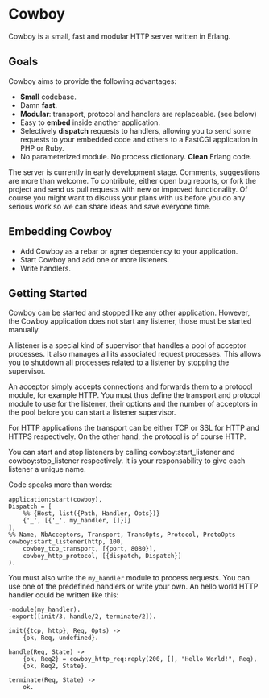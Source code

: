 Cowboy
======

Cowboy is a small, fast and modular HTTP server written in Erlang.

Goals
-----

Cowboy aims to provide the following advantages:

* **Small** codebase.
* Damn **fast**.
* **Modular**: transport, protocol and handlers are replaceable. (see below)
* Easy to **embed** inside another application.
* Selectively **dispatch** requests to handlers, allowing you to send some
  requests to your embedded code and others to a FastCGI application in
  PHP or Ruby.
* No parameterized module. No process dictionary. **Clean** Erlang code.

The server is currently in early development stage. Comments, suggestions are
more than welcome. To contribute, either open bug reports, or fork the project
and send us pull requests with new or improved functionality. Of course you
might want to discuss your plans with us before you do any serious work so
we can share ideas and save everyone time.

Embedding Cowboy
----------------

* Add Cowboy as a rebar or agner dependency to your application.
* Start Cowboy and add one or more listeners.
* Write handlers.

Getting Started
---------------

Cowboy can be started and stopped like any other application. However, the
Cowboy application does not start any listener, those must be started manually.

A listener is a special kind of supervisor that handles a pool of acceptor
processes. It also manages all its associated request processes. This allows
you to shutdown all processes related to a listener by stopping the supervisor.

An acceptor simply accepts connections and forwards them to a protocol module,
for example HTTP. You must thus define the transport and protocol module to
use for the listener, their options and the number of acceptors in the pool
before you can start a listener supervisor.

For HTTP applications the transport can be either TCP or SSL for HTTP and
HTTPS respectively. On the other hand, the protocol is of course HTTP.

You can start and stop listeners by calling cowboy:start_listener and
cowboy:stop_listener respectively. It is your responsability to give each
listener a unique name.

Code speaks more than words:

    application:start(cowboy),
    Dispatch = [
        %% {Host, list({Path, Handler, Opts})}
        {'_', [{'_', my_handler, []}]}
    ],
    %% Name, NbAcceptors, Transport, TransOpts, Protocol, ProtoOpts
    cowboy:start_listener(http, 100,
        cowboy_tcp_transport, [{port, 8080}],
        cowboy_http_protocol, [{dispatch, Dispatch}]
    ).

You must also write the `my_handler` module to process requests. You can
use one of the predefined handlers or write your own. An hello world HTTP
handler could be written like this:

    -module(my_handler).
    -export([init/3, handle/2, terminate/2]).

    init({tcp, http}, Req, Opts) ->
        {ok, Req, undefined}.

    handle(Req, State) ->
        {ok, Req2} = cowboy_http_req:reply(200, [], "Hello World!", Req),
        {ok, Req2, State}.

    terminate(Req, State) ->
        ok.
